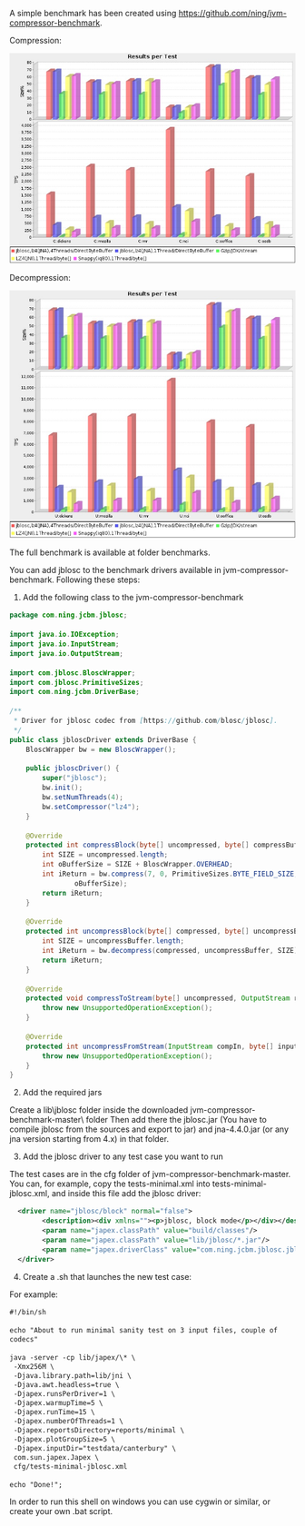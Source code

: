 A simple benchmark has been created using  https://github.com/ning/jvm-compressor-benchmark.

Compression:

![alt text](https://github.com/Blosc/jblosc/blob/master/benchmarks/2017_04_14_08_48_silesia/testcase0.jpg "Compression")

Decompression:

![alt text](https://github.com/Blosc/jblosc/blob/master/benchmarks/2017_04_14_08_48_silesia/testcase2.jpg "Decompression")

The full benchmark is available at folder benchmarks.

You can add jblosc to the benchmark drivers available in jvm-compressor-benchmark. Following these steps:

1. Add the following class to the jvm-compressor-benchmark

```java
package com.ning.jcbm.jblosc;

import java.io.IOException;
import java.io.InputStream;
import java.io.OutputStream;

import com.jblosc.BloscWrapper;
import com.jblosc.PrimitiveSizes;
import com.ning.jcbm.DriverBase;

/**
 * Driver for jblosc codec from [https://github.com/blosc/jblosc].
 */
public class jbloscDriver extends DriverBase {
	BloscWrapper bw = new BloscWrapper();

	public jbloscDriver() {
		super("jblosc");
		bw.init();
		bw.setNumThreads(4);
		bw.setCompressor("lz4");
	}

	@Override
	protected int compressBlock(byte[] uncompressed, byte[] compressBuffer) throws IOException {
		int SIZE = uncompressed.length;
		int oBufferSize = SIZE + BloscWrapper.OVERHEAD;
		int iReturn = bw.compress(7, 0, PrimitiveSizes.BYTE_FIELD_SIZE, uncompressed, SIZE, compressBuffer,
				oBufferSize);
		return iReturn;
	}

	@Override
	protected int uncompressBlock(byte[] compressed, byte[] uncompressBuffer) throws IOException {
		int SIZE = uncompressBuffer.length;
		int iReturn = bw.decompress(compressed, uncompressBuffer, SIZE);
		return iReturn;
	}

	@Override
	protected void compressToStream(byte[] uncompressed, OutputStream rawOut) throws IOException {
		throw new UnsupportedOperationException();
	}

	@Override
	protected int uncompressFromStream(InputStream compIn, byte[] inputBuffer) throws IOException {
		throw new UnsupportedOperationException();
	}
}
```

2. Add the required jars

Create a lib\jblosc folder inside the downloaded jvm-compressor-benchmark-master\ folder
Then add there the jblosc.jar (You have to compile jblosc from the sources and export to jar) and jna-4.4.0.jar (or any jna version starting from 4.x) in that folder.

3. Add the jblosc driver to any test case you want to run

The test cases are in the cfg folder of jvm-compressor-benchmark-master. You can, for example, copy the tests-minimal.xml into tests-minimal-jblosc.xml, and inside this file add the jblosc driver:

```xml
  <driver name="jblosc/block" normal="false">
        <description><div xmlns=""><p>jblosc, block mode</p></div></description>
        <param name="japex.classPath" value="build/classes"/>
        <param name="japex.classPath" value="lib/jblosc/*.jar"/>
        <param name="japex.driverClass" value="com.ning.jcbm.jblosc.jbloscDriver"/>
  </driver>
```

4. Create a .sh that launches the new test case:

For example:

```
#!/bin/sh
 
echo "About to run minimal sanity test on 3 input files, couple of codecs"

java -server -cp lib/japex/\* \
 -Xmx256M \
 -Djava.library.path=lib/jni \
 -Djava.awt.headless=true \
 -Djapex.runsPerDriver=1 \
 -Djapex.warmupTime=5 \
 -Djapex.runTime=15 \
 -Djapex.numberOfThreads=1 \
 -Djapex.reportsDirectory=reports/minimal \
 -Djapex.plotGroupSize=5 \
 -Djapex.inputDir="testdata/canterbury" \
 com.sun.japex.Japex \
 cfg/tests-minimal-jblosc.xml

echo "Done!";
```

In order to run this shell on windows you can use cygwin or similar, or create your own .bat script.
